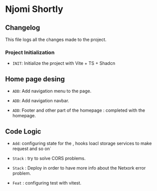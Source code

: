 # Njomi Shortly

## Changelog

This file logs all the changes made to the project.

### Project Initialization

- `INIT`: Initialize the project with Vite + TS + Shadcn

## Home page desing

- `ADD`: Add navigation menu to the page.

- `ADD`: Add navigation navbar.

- `ADD`: Footer and other part of the homepage : completed with the homepage.

## Code Logic

- `Add`: configuring state for the , hooks loacl storage services to make request and so on`

- `Stack` : try to solve CORS problems.

- `Stack` : Deploy in order to have more info about the Netxork error problem.
- `Feat` : configuring test with vitest.
